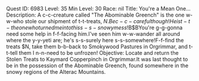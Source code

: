 Quest ID: 6983
Level: 35
Min Level: 30
Race: nil
Title: You're a Mean One...
Description: A c-c-creature called "The Abominable Greench" is the one w-w-who stole our shipment of t-t-treats, $N.Be c-c-careful though!He is t-t-the one who turned me into this s-s-snowy mess!$B$BYou're g-g-gonna need some help in f-f-facing him.I've seen him w-w-wander all around where the y-y-yeti are; he's s-s-surely here s-s-somewhere!F-f-find the treats $N, take them b-b-back to Smokywood Pastures in Orgrimmar, and t-t-tell them I n-n-need to be unfrozen!
Objective: Locate and return the Stolen Treats to Kaymard Copperpinch in Orgrimmar.It was last thought to be in the possession of the Abominable Greench, found somewhere in the snowy regions of the Alterac Mountains.
